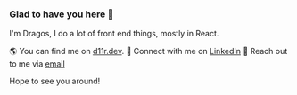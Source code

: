 ### Glad to have you here 🎉

I'm Dragos, I do a lot of front end things, mostly in React.

🌎 You can find me on [d11r.dev](https://d11r.dev).
🤝 Connect with me on [LinkedIn](https://www.linkedin.com/in/strugardragos/)
📧 Reach out to me via [email](mailto:strugardragos@gmail.com)

Hope to see you around!

